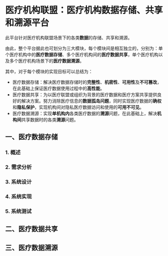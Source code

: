 # 医疗机构联盟：医疗机构数据存储、共享和溯源平台

此平台针对医疗机构联盟场景下的各类**数据**的存储、共享和溯源。

由此，整个平台据此也可划分为三大模块，每个模块间是相互独立的，分别为：单个医疗机构中的**医疗数据存储**、多个医疗机构间的**医疗数据共享**，单个医疗机构以及多个医疗机构场景下的**医疗数据溯源**。

其中，对于每个模块的实现目标可以总结为：

-   医疗数据存储：解决医疗数据存储时的**完整性**、**机密性**、**可用性**及**不可篡改**，在此基础上保证医疗数据使用过程中的**高性能**。
-   医疗数据共享：为以医疗联盟或组织为背景的医疗数据和医疗方案共享提供良好的解决方案。努力消除医疗信息的**数据孤岛问题**，同时实现医疗数据的**确权**和**隐私保护**，实现机构间对隐私医疗数据访问和使用的**可用不可见**。
-   医疗数据溯源：实现**单机构内**各类医疗数据的**溯源**问题，在此基础上，解决**机构间**共享数据时的各类**溯源**问题。

## 一、医疗数据存储

### 1. 概述



### 2. 需求分析



### 3. 系统设计



### 4. 系统实现



### 5. 系统测试



## 二、医疗数据共享



## 三、医疗数据溯源

